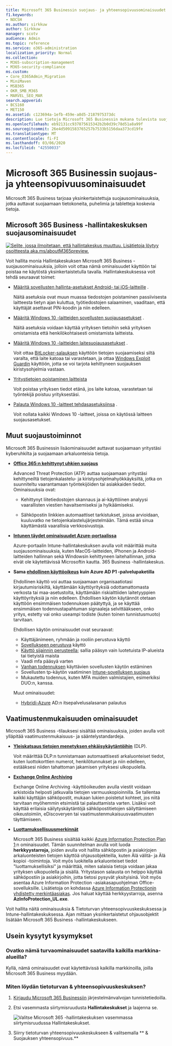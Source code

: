 ```yaml
---
title: Microsoft 365 Businessin suojaus- ja yhteensopivuusominaisuudet
f1.keywords:
- NOCSH
ms.author: sirkkuw
author: Sirkkuw
manager: scotv
audience: Admin
ms.topic: reference
ms.service: o365-administration
localization_priority: Normal
ms.collection:
- M365-subscription-management
- M365-security-compliance
ms.custom:
- Core_O365Admin_Migration
- MiniMaven
- MSB365
- OKR_SMB_M365
- MARVEL_SEO_MAR
search.appverid:
- BCS160
- MET150
ms.assetid: c123694a-1efb-459e-a8d5-2187975373dc
description: Lue tietoja Microsoft 365 Businessin mukana tulevista suojausominaisuuksista, joiden avulla voit suojata tietokoneesi, puhelimesi ja tablettisi tiedot.
ms.openlocfilehash: eb92131cc937875615342b2b0d39c78d51a8a99f
ms.sourcegitcommit: 26e4d5091583765257b7533b5156daa373cd19fe
ms.translationtype: MT
ms.contentlocale: fi-FI
ms.lasthandoff: 03/06/2020
ms.locfileid: "42550033"
---
```

# <a name="microsoft-365-business-security-and-compliance-features"></a>Microsoft 365 Businessin suojaus- ja yhteensopivuusominaisuudet

Microsoft 365 Business tarjoaa yksinkertaistettuja suojausominaisuuksia, jotka auttavat suojaamaan tietokoneita, puhelimia ja tabletteja koskevia tietoja.
    
## <a name="microsoft-365-business-admin-center-security-features"></a>Microsoft 365 Business -hallintakeskuksen suojausominaisuudet

[![Selite, jossa ilmoitetaan, että hallintakeskus muuttuu. Lisätietoja löytyy osoitteesta aka.ms/aboutM365preview.](../media/m365admincenterchanging.png)](https://docs.microsoft.com/office365/admin/microsoft-365-admin-center-preview)

Voit hallita monia Hallintakeskuksen Microsoft 365 Business -suojausominaisuuksia, jolloin voit ottaa nämä ominaisuudet käyttöön tai poistaa ne käytöstä yksinkertaistetulla tavalla. Hallintakeskuksessa voit tehdä seuraavat toimet:
  
- [Määritä sovellusten hallinta-asetukset Android- tai iOS-laitteille](app-protection-settings-for-android-and-ios.md) . 
    
    Näitä asetuksia ovat muun muassa tiedostojen poistaminen passiivisesta laitteesta tietyn ajan kuluttua, työtiedostojen salaaminen, vaaditaan, että käyttäjät asettavat PIN-koodin ja niin edelleen.
    
- [Määritä Windows 10 -laitteiden sovellusten suojausasetukset](protection-settings-for-windows-10-devices.md) . 
    
    Näitä asetuksia voidaan käyttää yrityksen tietoihin sekä yrityksen omistamista että henkilökohtaisesti omistamista laitteista.
    
- [Määritä Windows 10 -laitteiden laitesuojausasetukset](protection-settings-for-windows-10-pcs.md) . 
    
    Voit ottaa [BitLocker-salauksen](https://go.microsoft.com/fwlink/p/?linkid=871405) käyttöön tietojen suojaamiseksi siltä varalta, että laite katoaa tai varastetaan, ja ottaa [Windows Exploit Guardin](https://docs.microsoft.com/windows/security/threat-protection/microsoft-defender-atp/enable-exploit-protection) käyttöön, jotta se voi tarjota kehittyneen suojauksen kiristysohjelmia vastaan. 
    
- [Yritystietojen poistaminen laitteista](remove-company-data.md)
    
    Voit poistaa yrityksen tiedot etänä, jos laite katoaa, varastetaan tai työntekijä poistuu yrityksestäsi.
    
- [Palauta Windows 10 -laitteet tehdasasetuksiinsa](reset-devices-to-factory-settings.md) . 
    
    Voit nollata kaikki Windows 10 -laitteet, joissa on käytössä laitteen suojausasetukset.
    
## <a name="additional-security-features"></a>Muut suojaustoiminnot 

Microsoft 365 Businessin lisäominaisuudet auttavat suojaamaan yritystäsi kyberuhkilta ja suojaamaan arkaluonteisia tietoja.
  
- **[Office 365:n kehittynyt uhkien suojaus](https://support.office.com/article/e100fe7c-f2a1-4b7d-9e08-622330b83653)**
    
    Advanced Threat Protection (ATP) auttaa suojaamaan yritystäsi kehittyneiltä tietojenkalastelu- ja kiristysohjelmahyökkäyksiltä, jotka on suunniteltu vaarantamaan työntekijöiden tai asiakkaiden tiedot. Ominaisuuksia ovat:
    
  - Kehittynyt liitetiedostojen skannaus ja ai-käyttöinen analyysi vaarallisten viestien havaitsemiseksi ja hylkäämiseksi.
    
  - Sähköpostin linkkien automaattiset tarkistukset, joissa arvioidaan, kuuluvatko ne tietojenkalastelujärjestelmään. Tämä estää sinua käyttämästä vaarallisia verkkosivustoja.

- **[Intunen täydet ominaisuudet Azure-portaalissa](https://go.microsoft.com/fwlink/p/?linkid=871403)**
    
    Azure-portaalin Intune-hallintakeskuksen avulla voit määrittää muita suojausominaisuuksia, kuten MacOS-laitteiden, iPhonen ja Android-laitteiden hallinnan sekä Windowsin kehittyneen laitehallinnan, jotka eivät ole käytettävissä Microsoftin kautta. 365 Business -hallintakeskus.
- **Sama [ehdollinen käyttöoikeus](https://docs.microsoft.com/azure/active-directory/conditional-access/overview) kuin Azure AD P1 -palvelupaketilla**


    Ehdollinen käyttö voi auttaa suojaamaan organisaatiotasi kirjautumisriskiltä, käyttämään käyttöyrityksiä odottamattomasta verkosta tai maa-asetustolta, käyttämään riskialttiiden laitetyyppien käyttöyrityksiä ja niin edelleen. Ehdollisen käytön käytännöt otetaan käyttöön ensimmäisen todennuksen päätyttyä, ja se käyttää ensimmäisen todennustapahtuman signaaleja selvittääkseen, onko yritys, estetty vai onko useampi todiste (kuten toinen tunnistusmuoto) tarvitaan.

    Ehdollisen käytön ominaisuudet ovat seuraavat:

    - Käyttäjänimeen, ryhmään ja rooliin perustuva käyttö
    - [Sovellukseen perustuva](https://docs.microsoft.com/azure/active-directory/conditional-access/app-based-conditional-access) käyttö 
    - [Käyttö sijainnin perusteella](https://docs.microsoft.com/azure/active-directory/authentication/howto-registration-mfa-sspr-combined#conditional-access-policies-for-combined-registration);  sallia pääsyn vain luotetuista IP-alueista tai tietyistä maista 
    - Vaadi mfa pääsyä varten
    - [Vanhan todennuksen](https://docs.microsoft.com/azure/active-directory/conditional-access/block-legacy-authentication) käyttävien sovellusten käytön estäminen
    - Sovellusten tp-käytön vaatiminen [Intune-sovelluksen suojaus](https://docs.microsoft.com/azure/active-directory/conditional-access/app-protection-based-conditional-access)
    - Mukautettu todennus, kuten MFA muiden valmistajien, esimerkiksi DUO:n, kanssa.
   
    Muut ominaisuudet:
    - [Hybridi-Azure](https://docs.microsoft.com/azure/active-directory/authentication/concept-sspr-customization) AD:n itsepalvelusalasanan palautus
    
## <a name="compliance-features"></a>Vaatimustenmukaisuuden ominaisuudet

Microsoft 365 Business -tilauksesi sisältää ominaisuuksia, joiden avulla voit ylläpitää vaatimustenmukaisuus- ja sääntelystandardeja.

- **[Yleiskatsaus tietojen menetyksen ehkäisykäytäntöihin](https://support.office.com/article/1966b2a7-d1e2-4d92-ab61-42efbb137f5e)** (DLP). 
    
    Voit määrittää DLP:n tunnistamaan automaattisesti arkaluonteiset tiedot, kuten luottokorttien numerot, henkilötunnukset ja niin edelleen, estääksesi niiden tahattoman jakamisen yrityksesi ulkopuolella.
    
- **[Exchange Online Archiving](https://products.office.com/exchange/microsoft-exchange-online-archiving-email)**
    
    Exchange Online Archiving -käyttöoikeuden avulla viestit voidaan arkistoida helposti jatkuvalla tietojen varmuuskopioinnilla. Se tallentaa kaikki käyttäjän sähköpostit, mukaan lukien poistetut kohteet, jos niitä tarvitaan myöhemmin etsimistä tai palauttamista varten. Lisäksi voit käyttää erilaisia säilytyskäytäntöjä sähköpostitietojen säilyttämiseen oikeustoimiin, eDiscoveryen tai vaatimustenmukaisuusvaatimusten täyttämiseen.
    
- **[Luottamuksellisuusmerkinnät](https://docs.microsoft.com/microsoft-365/compliance/sensitivity-labels)**

   Microsoft 365 Business sisältää kaikki [Azure Information Protection Plan 1](https://go.microsoft.com/fwlink/p/?linkid=871407):n ominaisuudet. Tämän suunnitelman avulla voit luoda **herkkyystarroja,** joiden avulla voit hallita sähköpostin ja asiakirjojen arkaluonteisten tietojen käyttöä ohjausobjekteilla, kuten Älä välitä- ja Älä kopioi -toimintoja. Voit myös luokitella arkaluonteiset tiedot "luottamuksellisiksi" ja määrittää, miten salaisia tietoja voidaan jakaa yrityksen ulkopuolella ja sisällä. Yritystason salausta on helppo käyttää sähköpostiin ja asiakirjoihin, jotta tietosi pysyvät yksityisinä. Voit myös asentaa Azure Information Protection -asiakasapuohjelman Office-sovelluksille. Lisätietoja on kohdassa [Azure Information Protectionin yhdistetty merkintäasiakas](https://docs.microsoft.com/azure/information-protection/rms-client/unifiedlabelingclient-version-release-history). Jos haluat käyttää herkkyystarroja, asenna **AzInfoProtection_UL.exe**.

Voit hallita näitä ominaisuuksia &amp; Tietoturvan yhteensopivuuskeskuksessa ja Intune-hallintakeskuksessa. Ajan mittaan yksinkertaistetut ohjausobjektit lisätään Microsoft 365 Business -hallintakeskukseen.
  
    
## <a name="faq"></a>Usein kysytyt kysymykset

 ### <a name="are-these-security-features-available-in-all-markets"></a>Ovatko nämä turvaominaisuudet saatavilla kaikilla markkina-alueilla?
  
Kyllä, nämä ominaisuudet ovat käytettävissä kaikilla markkinoilla, joilla Microsoft 365 Business myydään.
  
### <a name="how-do-i-find-the-security-amp-compliance-center"></a>Miten löydän tietoturvan &amp; yhteensopivuuskeskuksen?
  
1. [Kirjaudu Microsoft 365 Businessiin](https://portal.microsoft.com/) järjestelmänvalvojan tunnistetiedoilla. 
    
2. Etsi vasemmasta siirtymisruudusta **Hallintakeskukset** ja laajenna se. 
    
    ![Valitse Microsoft 365 -hallintakeskuksen vasemmassa siirtymisruudussa Hallintakeskukset.](../media/fa4484f8-c637-45fd-a7bd-bdb3abfd6c03.png)
  
3. Siirry tietoturvan yhteensopivuuskeskukseen &amp; valitsemalla ** &amp; Suojauksen yhteensopivuus.**
